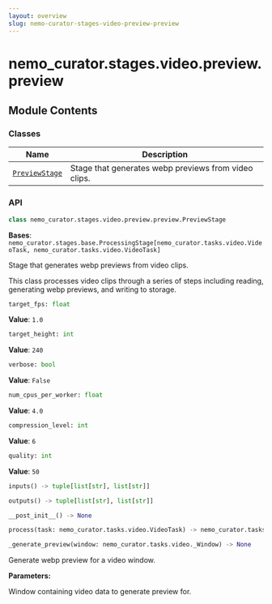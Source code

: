 ```yaml
---
layout: overview
slug: nemo-curator-stages-video-preview-preview
---
```


# nemo_curator.stages.video.preview.preview



## Module Contents

### Classes

| Name | Description |
|------|-------------|
| [`PreviewStage`](#nemo_curatorstagesvideopreviewpreviewpreviewstage) | Stage that generates webp previews from video clips. |

### API

```python
class nemo_curator.stages.video.preview.preview.PreviewStage
```

**Bases**: `nemo_curator.stages.base.ProcessingStage[nemo_curator.tasks.video.VideoTask, nemo_curator.tasks.video.VideoTask]`

Stage that generates webp previews from video clips.

This class processes video clips through a series of steps including reading,
generating webp previews, and writing to storage.

```python
target_fps: float
```

**Value**: `1.0`


```python
target_height: int
```

**Value**: `240`


```python
verbose: bool
```

**Value**: `False`


```python
num_cpus_per_worker: float
```

**Value**: `4.0`


```python
compression_level: int
```

**Value**: `6`


```python
quality: int
```

**Value**: `50`


```python
inputs() -> tuple[list[str], list[str]]
```


```python
outputs() -> tuple[list[str], list[str]]
```


```python
__post_init__() -> None
```


```python
process(task: nemo_curator.tasks.video.VideoTask) -> nemo_curator.tasks.video.VideoTask
```


```python
_generate_preview(window: nemo_curator.tasks.video._Window) -> None
```

Generate webp preview for a video window.

**Parameters:**

<ParamField path="window" type="nemo_curator.tasks.video._Window">
  Window containing video data to generate preview for.
</ParamField>

